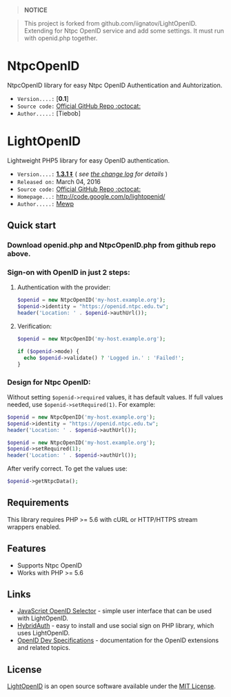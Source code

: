 > **NOTICE**

> This project is forked from github.com/iignatov/LightOpenID. Extending for Ntpc OpenID service and add some settings. It must run with openid.php together.

# NtpcOpenID

NtpcOpenID library for easy Ntpc OpenID Authentication and Auhtorization.

- `Version....:` [**0.1**]
- `Source code:` [Official GitHub Repo :octocat:][5]
- `Author.....:` [Tiebob]

# LightOpenID

Lightweight PHP5 library for easy OpenID authentication.

- `Version....:` [**1.3.1** :arrow_double_down:][1]
  ( _see [the change log][2] for details_ )
- `Released on:` March 04, 2016
- `Source code:` [Official GitHub Repo :octocat:][3]
- `Homepage...:` http://code.google.com/p/lightopenid/
- `Author.....:` [Mewp][4]

[1]: https://github.com/iignatov/LightOpenID/archive/master.zip
[2]: https://github.com/iignatov/LightOpenID/blob/master/CHANGELOG.md
[3]: https://github.com/Mewp/lightopenid
[4]: https://github.com/Mewp
[5]: https://github.com/Tiebob/LightOpenID/archive/master.zip

## Quick start

### Download openid.php and NtpcOpenID.php from github repo above.

### Sign-on with OpenID in just 2 steps:

1. Authentication with the provider:

   ```php
   $openid = new NtpcOpenID('my-host.example.org');
   $openid->identity = "https://openid.ntpc.edu.tw";
   header('Location: ' . $openid->authUrl());
   ```

2. Verification:

   ```php
   $openid = new NtpcOpenID('my-host.example.org');

   if ($openid->mode) {
     echo $openid->validate() ? 'Logged in.' : 'Failed!';
   }
   ```

### Design for Ntpc OpenID:

Without setting `$openid->required` values, it has default values. If full values needed, use `$openid->setRequired(1)`. For example:

```php
$openid = new NtpcOpenID('my-host.example.org');
$openid->identity = "https://openid.ntpc.edu.tw";
header('Location: ' . $openid->authUrl());
```

```php
$openid = new NtpcOpenID('my-host.example.org');
$openid->setRequired(1);
header('Location: ' . $openid->authUrl());
```

After verify correct. To get the values use:

```php
$openid->getNtpcData();
```

## Requirements

This library requires PHP >= 5.6 with cURL or HTTP/HTTPS stream wrappers enabled.

## Features

- Supports Ntpc OpenID
- Works with PHP >= 5.6

## Links

- [JavaScript OpenID Selector](http://code.google.com/p/openid-selector/) -
  simple user interface that can be used with LightOpenID.
- [HybridAuth](http://hybridauth.sourceforge.net/) -
  easy to install and use social sign on PHP library, which uses LightOpenID.
- [OpenID Dev Specifications](http://openid.net/developers/specs/) -
  documentation for the OpenID extensions and related topics.

## License

[LightOpenID](http://github.com/iignatov/LightOpenID)
is an open source software available under the
[MIT License](http://opensource.org/licenses/mit-license.php).
